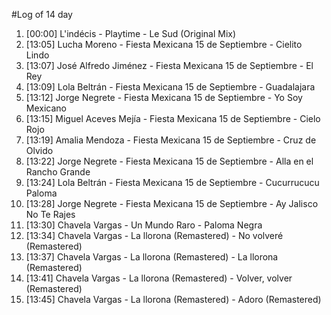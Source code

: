 #Log of 14 day

1. [00:00] L'indécis - Playtime - Le Sud (Original Mix)
1. [13:05] Lucha Moreno - Fiesta Mexicana 15 de Septiembre - Cielito Lindo
1. [13:07] José Alfredo Jiménez - Fiesta Mexicana 15 de Septiembre - El Rey
1. [13:09] Lola Beltrán - Fiesta Mexicana 15 de Septiembre - Guadalajara
1. [13:12] Jorge Negrete - Fiesta Mexicana 15 de Septiembre - Yo Soy Mexicano
1. [13:15] Miguel Aceves Mejía - Fiesta Mexicana 15 de Septiembre - Cielo Rojo
1. [13:19] Amalia Mendoza - Fiesta Mexicana 15 de Septiembre - Cruz de Olvido
1. [13:22] Jorge Negrete - Fiesta Mexicana 15 de Septiembre - Alla en el Rancho Grande
1. [13:24] Lola Beltrán - Fiesta Mexicana 15 de Septiembre - Cucurrucucu Paloma
1. [13:28] Jorge Negrete - Fiesta Mexicana 15 de Septiembre - Ay Jalisco No Te Rajes
1. [13:30] Chavela Vargas - Un Mundo Raro - Paloma Negra
1. [13:34] Chavela Vargas - La llorona (Remastered) - No volveré (Remastered)
1. [13:37] Chavela Vargas - La llorona (Remastered) - La llorona (Remastered)
1. [13:41] Chavela Vargas - La llorona (Remastered) - Volver, volver (Remastered)
1. [13:45] Chavela Vargas - La llorona (Remastered) - Adoro (Remastered)
